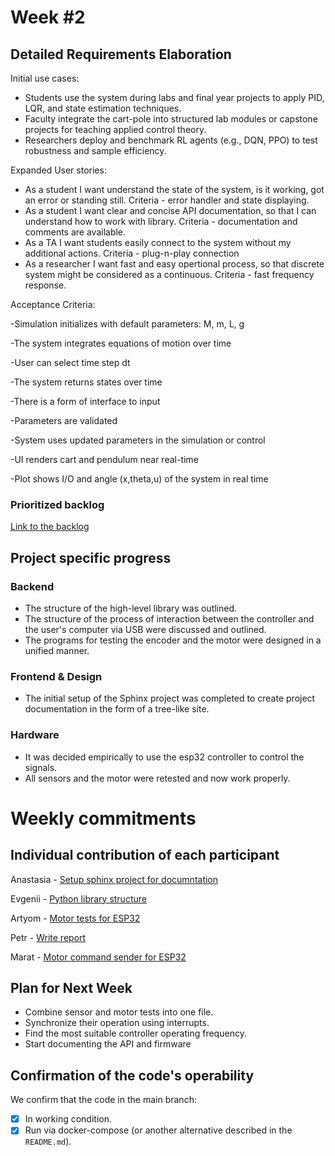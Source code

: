 # Week #2

## Detailed Requirements Elaboration

Initial use cases:
- Students use the system during labs and final year projects to apply PID, LQR, and state estimation techniques.
- Faculty integrate the cart-pole into structured lab modules or capstone projects for teaching applied control theory.
- Researchers deploy and benchmark RL agents (e.g., DQN, PPO) to test robustness and sample efficiency.

Expanded User stories:
- As a student I want understand the state of the system, is it working, got an error or standing still. Criteria - error handler and state displaying.
- As a student I want clear and concise API documentation, so that I can understand how to work with library. Criteria - documentation and comments are available.
- As a TA I want students easily connect to the system without my additional actions. Criteria - plug-n-play connection
- As a researcher I want fast and easy opertional process, so that discrete system might be considered as a continuous. Criteria - fast frequency response.

Acceptance Criteria:

-Simulation initializes with default parameters: M, m, L, g

-The system integrates equations of motion over time

-User can select time step dt

-The system returns states over time

-There is a form of interface to input

-Parameters are validated

-System uses updated parameters in the simulation or control

-UI renders cart and pendulum near real-time

-Plot shows I/O and angle (x,theta,u) of the system in real time 

### Prioritized backlog

[Link to the backlog](https://github.com/orgs/IU-Capstone-Project-2025/projects/17)

## Project specific progress

### Backend

- The structure of the high-level library was outlined.
- The structure of the process of interaction between the controller and the user's computer via USB were discussed and outlined.
- The programs for testing the encoder and the motor were designed in a unified manner.
  
### Frontend & Design

- The initial setup of the Sphinx project was completed to create project documentation in the form of a tree-like site.

### Hardware

- It was decided empirically to use the esp32 controller to control the signals.
- All sensors and the motor were retested and now work properly.

# Weekly commitments

## Individual contribution of each participant

Anastasia - [Setup sphinx project for documntation](https://github.com/IU-Capstone-Project-2025/total_control/commit/a9f3840d564e7c5d53487f874f5dbcd4b7d9e0e6)

Evgenii - [Python library structure](https://github.com/IU-Capstone-Project-2025/total_control/commit/81fd9744186f035bbc3ae94edd9649d1cfd495db)

Artyom - [Motor tests for ESP32](https://github.com/IU-Capstone-Project-2025/total_control/commit/f9f691522e77aa500441cd81726b9a6e3b78c9a4)

Petr - [Write report](https://github.com/IU-Capstone-Project-2025/total_control/commit/0eb0a428ac47141bd399c90e6cde000a7ec91210)

Marat - [Motor command sender for ESP32](https://github.com/IU-Capstone-Project-2025/total_control/commit/c5304b5e67c4615f31bcf63bde02ca3f16cb2dd9)

## Plan for Next Week

- Combine sensor and motor tests into one file.
- Synchronize their operation using interrupts.
- Find the most suitable controller operating frequency.
- Start documenting the API and firmware

## Confirmation of the code's operability

We confirm that the code in the main branch:
- [X] In working condition.
- [X] Run via docker-compose (or another alternative described in the `README.md`).
